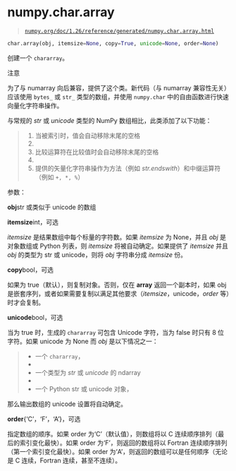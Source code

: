 # numpy.char.array

> [`numpy.org/doc/1.26/reference/generated/numpy.char.array.html`](https://numpy.org/doc/1.26/reference/generated/numpy.char.array.html)

```py
char.array(obj, itemsize=None, copy=True, unicode=None, order=None)
```

创建一个 `chararray`。

注意

为了与 numarray 向后兼容，提供了这个类。新代码（与 numarray 兼容性无关）应该使用 `bytes_` 或 `str_` 类型的数组，并使用 `numpy.char` 中的自由函数进行快速向量化字符串操作。

与常规的 *str* 或 *unicode* 类型的 NumPy 数组相比，此类添加了以下功能：

> 1.  当被索引时，值会自动移除末尾的空格
> 1.  
> 1.  比较运算符在比较值时会自动移除末尾的空格
> 1.  
> 1.  提供的矢量化字符串操作为方法（例如 *str.endswith*）和中缀运算符（例如 `+, *, %`）

参数：

**obj**str 或类似于 unicode 的数组

**itemsize**int，可选

*itemsize* 是结果数组中每个标量的字符数。如果 *itemsize* 为 None，并且 *obj* 是对象数组或 Python 列表，则 *itemsize* 将被自动确定。如果提供了 *itemsize* 并且 *obj* 的类型为 str 或 unicode，则将 *obj* 字符串分成 *itemsize* 份。

**copy**bool，可选

如果为 true（默认），则复制对象。否则，仅在 __array__ 返回一个副本时，如果 obj 是嵌套序列，或者如果需要复制以满足其他要求（*itemsize*，unicode，*order* 等）时才会复制。

**unicode**bool，可选

当为 true 时，生成的 `chararray` 可包含 Unicode 字符，当为 false 时只有 8 位字符。如果 unicode 为 None 而 *obj* 是以下情况之一：

> +   一个 `chararray`，
> +   
> +   一个类型为 *str* 或 *unicode* 的 ndarray
> +   
> +   一个 Python str 或 unicode 对象，

那么输出数组的 unicode 设置将自动确定。

**order**{‘C’，‘F’，‘A’}，可选

指定数组的顺序。如果 order 为‘C’（默认值），则数组将以 C 连续顺序排列（最后的索引变化最快）。如果 order 为‘F’，则返回的数组将以 Fortran 连续顺序排列（第一个索引变化最快）。如果 order 为‘A’，则返回的数组可以是任何顺序（无论是 C 连续，Fortran 连续，甚至不连续）。
